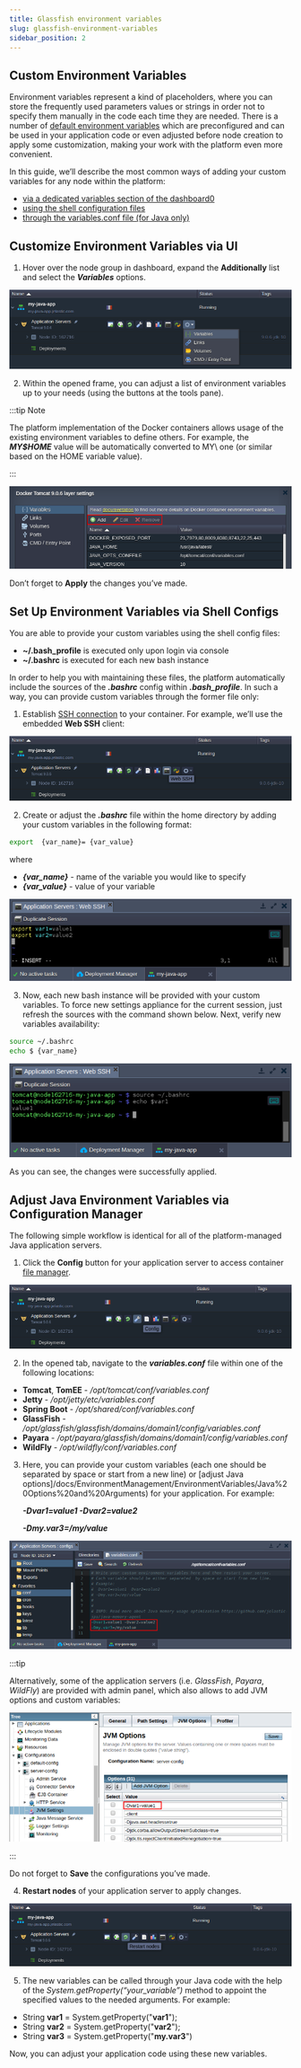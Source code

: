 ```yaml
---
title: Glassfish environment variables
slug: glassfish-environment-variables
sidebar_position: 2
---
```


## Custom Environment Variables

Environment variables represent a kind of placeholders, where you can store the frequently used parameters values or strings in order not to specify them manually in the code each time they are needed. There is a number of [default environment variables](/docs/EnvironmentManagement/EnvironmentVariables/Environment%20Variables#default-environment-variables) which are preconfigured and can be used in your application code or even adjusted before node creation to apply some customization, making your work with the platform even more convenient.

In this guide, we’ll describe the most common ways of adding your custom variables for any node within the platform:

- [via a dedicated variables section of the dashboard0](https://cloudmydc.com/)
- [using the shell configuration files](https://cloudmydc.com/)
- [through the variables.conf file (for Java only)](https://cloudmydc.com/)

## Customize Environment Variables via UI

1. Hover over the node group in dashboard, expand the **Additionally** list and select the **_Variables_** options.

<div style={{
    display:'flex',
    justifyContent: 'center',
    margin: '0 0 1rem 0'
}}>

![Locale Dropdown](./img/GlassFishEnvironmentVariables/01-environment-variables-dashboard.png)

</div>

2. Within the opened frame, you can adjust a list of environment variables up to your needs (using the buttons at the tools pane).

:::tip Note

The platform implementation of the Docker containers allows usage of the existing environment variables to define others. For example, the **_MY$HOME_** value will be automatically converted to MY\ one (or similar based on the HOME variable value).

:::

<div style={{
    display:'flex',
    justifyContent: 'center',
    margin: '0 0 1rem 0'
}}>

![Locale Dropdown](./img/GlassFishEnvironmentVariables/02-manage-environment-variables-via-ui.png)

</div>

Don’t forget to **Apply** the changes you’ve made.

## Set Up Environment Variables via Shell Configs

You are able to provide your custom variables using the shell config files:

- **~/.bash_profile** is executed only upon login via console
- **~/.bashrc** is executed for each new bash instance

In order to help you with maintaining these files, the platform automatically include the sources of the **_.bashrc_** config within **_.bash_profile_**. In such a way, you can provide custom variables through the former file only:

1. Establish [SSH connection](/docs/Deployment%20Tools/SSH/SSH%20Access/Overview) to your container. For example, we’ll use the embedded **Web SSH** client:

<div style={{
    display:'flex',
    justifyContent: 'center',
    margin: '0 0 1rem 0'
}}>

![Locale Dropdown](./img/GlassFishEnvironmentVariables/03-web-ssh-button.png)

</div>

2. Create or adjust the **_.bashrc_** file within the home directory by adding your custom variables in the following format:

```bash
export  {var_name}= {var_value}
```

where

- **_{var_name}_** - name of the variable you would like to specify
- **_{var_value}_** - value of your variable

<div style={{
    display:'flex',
    justifyContent: 'center',
    margin: '0 0 1rem 0'
}}>

![Locale Dropdown](./img/GlassFishEnvironmentVariables/04-export-custom-variables-ssh.png)

</div>

3. Now, each new bash instance will be provided with your custom variables. To force new settings appliance for the current session, just refresh the sources with the command shown below. Next, verify new variables availability:

```bash
source ~/.bashrc
echo $ {var_name}
```

<div style={{
    display:'flex',
    justifyContent: 'center',
    margin: '0 0 1rem 0'
}}>

![Locale Dropdown](./img/GlassFishEnvironmentVariables/05-verify-custom-variables-availability-ssh.png)

</div>

As you can see, the changes were successfully applied.

## Adjust Java Environment Variables via Configuration Manager

The following simple workflow is identical for all of the platform-managed Java application servers.

1. Click the **Config** button for your application server to access container [file manager](/docs/application-setting/configuration-file-manager).

<div style={{
    display:'flex',
    justifyContent: 'center',
    margin: '0 0 1rem 0'
}}>

![Locale Dropdown](./img/GlassFishEnvironmentVariables/06-configuration-file-manager-button.png)

</div>

2. In the opened tab, navigate to the **_variables.conf_** file within one of the following locations:

- **Tomcat**, **TomEE** - _/opt/tomcat/conf/variables.conf_
- **Jetty** - _/opt/jetty/etc/variables.conf_
- **Spring Boot** - _/opt/shared/conf/variables.conf_
- **GlassFish** - _/opt/glassfish/glassfish/domains/domain1/config/variables.conf_
- **Payara** - _/opt/payara/glassfish/domains/domain1/config/variables.conf_
- **WildFly** - _/opt/wildfly/conf/variables.conf_

3. Here, you can provide your custom variables (each one should be separated by space or start from a new line) or [adjust Java options]/docs/EnvironmentManagement/EnvironmentVariables/Java%20Options%20and%20Arguments) for your application. For example:

   **_-Dvar1=value1 -Dvar2=value2_**

   **_-Dmy.var3=/my/value_**

<div style={{
    display:'flex',
    justifyContent: 'center',
    margin: '0 0 1rem 0'
}}>

![Locale Dropdown](./img/GlassFishEnvironmentVariables/07-custom-environment-variables-java.png)

</div>

:::tip

Alternatively, some of the application servers (i.e. _GlassFish_, _Payara_, _WildFly_) are provided with admin panel, which also allows to add JVM options and custom variables:

<div style={{
    display:'flex',
    justifyContent: 'center',
    margin: '0 0 1rem 0'
}}>

![Locale Dropdown](./img/GlassFishEnvironmentVariables/08-custom-variables-glassfish-admin-panel.png)

</div>

:::

Do not forget to **Save** the configurations you’ve made.

4. **Restart nodes** of your application server to apply changes.

<div style={{
    display:'flex',
    justifyContent: 'center',
    margin: '0 0 1rem 0'
}}>

![Locale Dropdown](./img/GlassFishEnvironmentVariables/09-restart-nodes-button.png)

</div>

5. The new variables can be called through your Java code with the help of the _System.getProperty(“your_variable”)_ method to appoint the specified values to the needed arguments. For example:

- String **var1** = System.getProperty("**var1**");
- String **var2** = System.getProperty("**var2**");
- String **var3** = System.getProperty("**my.var3**")

Now, you can adjust your application code using these new variables.
